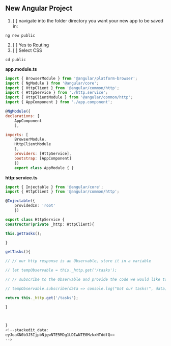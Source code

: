 ##  New Angular Project 

 1. [ ] navigate into the folder directory you want your new app to be saved in:
``` terminal 
ng new public
```

 2. [ ] Yes to Routing
 3. [ ] Select CSS
```terminal
cd public
```
**app.module.ts**
```javascript
import { BrowserModule } from '@angular/platform-browser';
import { NgModule } from '@angular/core';
import { HttpClient } from '@angular/common/http';
import { HttpService } from './http.service';
import { HttpClientModule } from '@angular/common/http';
import { AppComponent } from './app.component';

@NgModule({
declarations: [
	AppComponent
	],

imports: [
	BrowserModule,
	HttpClientModule
	],
	providers: [HttpService],
	bootstrap: [AppComponent]
	})
	export class AppModule { }
```
**http:service.ts**
```typescript
import { Injectable } from '@angular/core';
import { HttpClient } from '@angular/common/http';

@Injectable({
	providedIn: 'root'
	})

export class HttpService {
constructor(private _http: HttpClient){

this.getTasks();

}

getTasks(){

// // our http response is an Observable, store it in a variable

// let tempObservable = this._http.get('/tasks');

// // subscribe to the Observable and provide the code we would like to do with our data from the response

// tempObservable.subscribe(data => console.log("Got our tasks!", data));

return this._http.get('/tasks');

}

  

}
<!--stackedit_data:
eyJoaXN0b3J5IjpbNjgwNTE5MDg1LDIwNTE0MzkxNTddfQ==
-->
